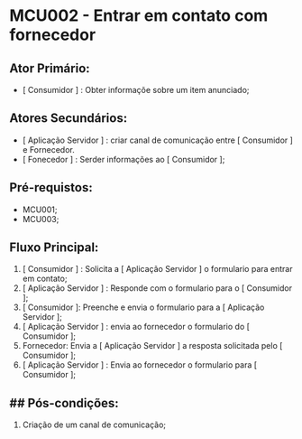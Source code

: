 #  MCU002 - Entrar em contato com fornecedor

## Ator Primário:
- [ Consumidor ] : Obter informaçõe sobre um item anunciado;

## Atores Secundários:
- [ Aplicação Servidor ] : criar canal de comunicação entre [ Consumidor ] e Fornecedor.
- [ Fonecedor ] : Serder informações ao [ Consumidor ]; 

## Pré-requistos:
  - MCU001;
  - MCU003;

## Fluxo Principal:
  1) [ Consumidor ] : Solicita a [ Aplicação Servidor ] o formulario para entrar em contato;
  2) [ Aplicação Servidor ] : Responde com o formulario para o [ Consumidor ];
  3) [ Consumidor ]: Preenche e envia o formulario para a [ Aplicação Servidor ];
  4) [ Aplicação Servidor ] : envia ao fornecedor o formulario do [ Consumidor ];
  5) Fornecedor: Envia a [ Aplicação Servidor ] a resposta solicitada pelo [ Consumidor ]; 
  4) [ Aplicação Servidor ] : Envia ao fornecedor o formulario para [ Consumidor ];
  

## ##  Pós-condições:
  1) Criação de um canal de comunicação;

